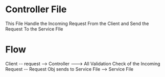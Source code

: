# Controller File

This File Handle the Incoming Request From the Client and Send the Request To the Service FIle

# Flow

Client -- request --> Controller ---> All Validation Check of the Incoming Request -- Request Obj sends to Service File --> Service File 
